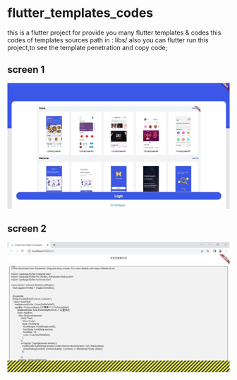 # flutter_templates_codes

this is a flutter project for provide you many flutter templates & codes
this codes of templates sources path in : libs/
also you can flutter run this project,to see the template penetration and copy code;

## screen 1
![image](https://github.com/fengyunworks/flutter_templates_codes/blob/main/assets/images/screen1.jpg)

## screen 2

![image](https://github.com/fengyunworks/flutter_templates_codes/blob/main/assets/images/screen2.jpg)
